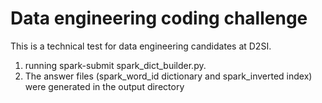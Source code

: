 # Data engineering coding challenge

This is a technical test for data engineering candidates at D2SI.


1. running spark-submit spark_dict_builder.py.
2. The answer files (spark_word_id dictionary and spark_inverted index) were generated in the output directory